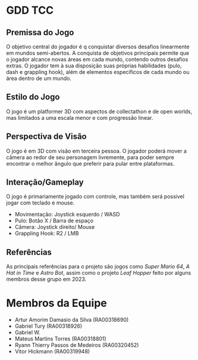 # GDD TCC
## Premissa do Jogo
O objetivo central do jogador é q conquistar diversos desafios linearmente em mundos semi-abertos. A conquista de objetivos principais permite que o jogador alcance novas áreas em cada mundo, contendo outros desafios extras. O jogador tem à sua disposição suas próprias habilidades (pulo, dash e grappling hook), além de elementos específicos de cada mundo ou área dentro de um mundo.
## Estilo do Jogo
O jogo é um platformer 3D com aspectos de collectathon e de open worlds, mas limitados a uma escala menor e com progressão linear.
## Perspectiva de Visão
O jogo é em 3D com visão em terceira pessoa. O jogador poderá mover a câmera ao redor de seu personagem livremente, para poder sempre encontrar o melhor ângulo que preferir para pular entre plataformas.
## Interação/Gameplay
O jogo é primariamente jogado com controle, mas também será possivel jogar com teclado e mouse.
- Movimentação: Joystick esquerdo / WASD
- Pulo: Botão X / Barra de espaço
- Câmera: Joystick direito/ Mouse
- Grappling Hook: R2 / LMB
## Referências
As principais referências para o projeto são jogos como *Super Mario 64*, *A Hat in Time* e *Astro Bot*, assim como o projeto *Leaf Hopper* feito por alguns membros desse grupo em 2023.
# Membros da Equipe
- Artur Amorim Damasio da Silva (RA00318690)
- Gabriel Tury (RA00318926)
- Gabriel W. 
- Mateus Martins Torres (RA00318801)
- Ryann Thierry Passos de Medeiros (RA00320452)
- Vitor Hickmann (RA00319948)
